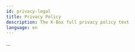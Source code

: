 ```yaml
---
id: privacy-legal
title: Privacy Policy
description: The K-Box full privacy policy text
language: en
---
```


...
